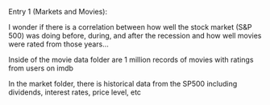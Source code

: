 Entry 1 (Markets and Movies): 

I wonder if there is a correlation between how well the stock market (S&P 500) was doing before, during, and after the recession and how well movies were rated from those years...

Inside of the movie data folder are 1 million records of movies with ratings from users on imdb

In the market folder, there is historical data from the SP500 including dividends, interest rates, price level, etc


